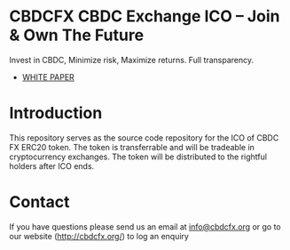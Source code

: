 # CBDCFX CBDC Exchange ICO – Join & Own The Future
Invest in CBDC, Minimize risk, Maximize returns. Full transparency.
-   [WHITE PAPER](http://cbdcfx.org/#)
# Introduction
This repository serves as the source code repository for the ICO of CBDC FX ERC20 token.
The token is transferrable and will be tradeable in cryptocurrency exchanges.
The token will be distributed to the rightful holders after ICO ends.
# Contact
If you have questions please send us an email at [info@cbdcfx.org](mailto:info@cbdcfx.org) or go to our website (http://cbdcfx.org/) to log an enquiry
